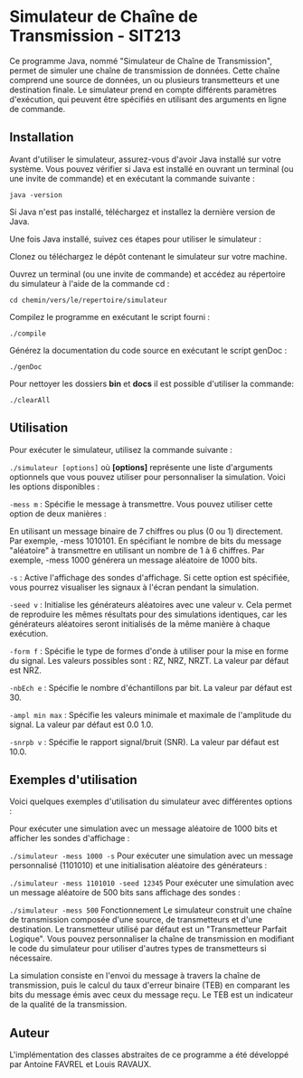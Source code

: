 # Simulateur de Chaîne de Transmission - SIT213
Ce programme Java, nommé "Simulateur de Chaîne de Transmission", permet de simuler une chaîne de transmission de données. Cette chaîne comprend une source de données, un ou plusieurs transmetteurs et une destination finale. Le simulateur prend en compte différents paramètres d'exécution, qui peuvent être spécifiés en utilisant des arguments en ligne de commande.

## Installation
Avant d'utiliser le simulateur, assurez-vous d'avoir Java installé sur votre système. Vous pouvez vérifier si Java est installé en ouvrant un terminal (ou une invite de commande) et en exécutant la commande suivante :

`java -version`

Si Java n'est pas installé, téléchargez et installez la dernière version de Java.

Une fois Java installé, suivez ces étapes pour utiliser le simulateur :

Clonez ou téléchargez le dépôt contenant le simulateur sur votre machine.

Ouvrez un terminal (ou une invite de commande) et accédez au répertoire du simulateur à l'aide de la commande cd :

`cd chemin/vers/le/repertoire/simulateur`

Compilez le programme en exécutant le script fourni :

`./compile`

Générez la documentation du code source en exécutant le script genDoc :

`./genDoc`

Pour nettoyer les dossiers **bin** et **docs** il est possible d'utiliser la commande:

`./clearAll`

## Utilisation
Pour exécuter le simulateur, utilisez la commande suivante :

`./simulateur [options]`
où **[options]** représente une liste d'arguments optionnels que vous pouvez utiliser pour personnaliser la simulation. Voici les options disponibles :

`-mess m` : Spécifie le message à transmettre. Vous pouvez utiliser cette option de deux manières :

En utilisant un message binaire de 7 chiffres ou plus (0 ou 1) directement. Par exemple, -mess 1010101.
En spécifiant le nombre de bits du message "aléatoire" à transmettre en utilisant un nombre de 1 à 6 chiffres. Par exemple, -mess 1000 générera un message aléatoire de 1000 bits.

`-s` : Active l'affichage des sondes d'affichage. Si cette option est spécifiée, vous pourrez visualiser les signaux à l'écran pendant la simulation.

`-seed v` : Initialise les générateurs aléatoires avec une valeur v. Cela permet de reproduire les mêmes résultats pour des simulations identiques, car les générateurs aléatoires seront initialisés de la même manière à chaque exécution.

`-form f` : Spécifie le type de formes d'onde à utiliser pour la mise en forme du signal. Les valeurs possibles sont : RZ, NRZ, NRZT. La valeur par défaut est NRZ.

`-nbEch e` : Spécifie le nombre d'échantillons par bit. La valeur par défaut est 30.

`-ampl min max` : Spécifie les valeurs minimale et maximale de l'amplitude du signal. La valeur par défaut est 0.0 1.0.

`-snrpb v` : Spécifie le rapport signal/bruit (SNR). La valeur par défaut est 10.0.

## Exemples d'utilisation
Voici quelques exemples d'utilisation du simulateur avec différentes options :

Pour exécuter une simulation avec un message aléatoire de 1000 bits et afficher les sondes d'affichage :

`./simulateur -mess 1000 -s`
Pour exécuter une simulation avec un message personnalisé (1101010) et une initialisation aléatoire des générateurs :

`./simulateur -mess 1101010 -seed 12345`
Pour exécuter une simulation avec un message aléatoire de 500 bits sans affichage des sondes :

`./simulateur -mess 500`
Fonctionnement
Le simulateur construit une chaîne de transmission composée d'une source, de transmetteurs et d'une destination. Le transmetteur utilisé par défaut est un "Transmetteur Parfait Logique". Vous pouvez personnaliser la chaîne de transmission en modifiant le code du simulateur pour utiliser d'autres types de transmetteurs si nécessaire.

La simulation consiste en l'envoi du message à travers la chaîne de transmission, puis le calcul du taux d'erreur binaire (TEB) en comparant les bits du message émis avec ceux du message reçu. Le TEB est un indicateur de la qualité de la transmission.

## Auteur
L'implémentation des classes abstraites de ce programme a été développé par Antoine FAVREL et Louis RAVAUX.
